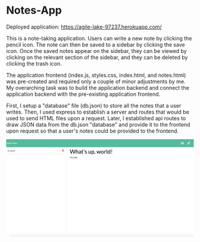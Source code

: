 # Notes-App

Deployed application: https://agile-lake-97237.herokuapp.com/

This is a note-taking application. Users can write a new note by clicking the pencil icon. The note can then be saved to a sidebar by clicking the save icon. Once the saved notes appear on the sidebar, they can be viewed by clicking on the relevant section of the sidebar, and they can be deleted by clicking the trash icon. 

The application frontend (index.js, styles.css, index.html, and notes.html) was pre-created and required only a couple of minor adjustments by me. My overarching task was to build the application backend and connect the application backend with the pre-existing application frontend. 

First, I setup a "database" file (db.json) to store all the notes that a user writes. Then, I used express to establish a server and routes that would be used to send HTML files upon a request. Later, I established api routes to draw JSON data from the db.json "database" and provide it to the frontend upon request so that a user's notes could be provided to the frontend. 

![](public/assets//images/Notes-App-Screenshot.png)
